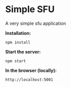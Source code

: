 # Simple SFU

A very simple sfu application

**Installation:**

```
npm install
```

**Start the server:**

```
npm start
```

**In the browser (locally):**

```
http://localhost:5001
```
